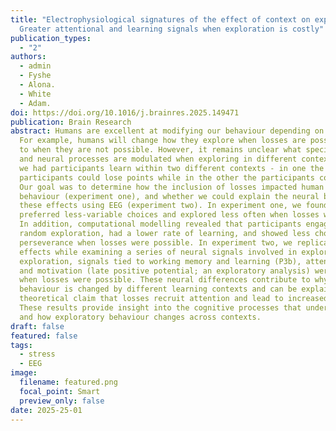 ```yaml
---
title: "Electrophysiological signatures of the effect of context on exploration: 
  Greater attentional and learning signals when exploration is costly"
publication_types:
  - "2"
authors:
  - admin
  - Fyshe
  - Alona.
  - White
  - Adam.
doi: https://doi.org/10.1016/j.brainres.2025.149471
publication: Brain Research
abstract: Humans are excellent at modifying our behaviour depending on context. 
  For example, humans will change how they explore when losses are possible compared
  to when they are not possible. However, it remains unclear what specific cognitive 
  and neural processes are modulated when exploring in different contexts. Here,
  we had participants learn within two different contexts - in one the 
  participants could lose points while in the other the participants could not. 
  Our goal was to determine how the inclusion of losses impacted human exploratory 
  behaviour (experiment one), and whether we could explain the neural basis of 
  these effects using EEG (experiment two). In experiment one, we found that participants 
  preferred less-variable choices and explored less often when losses were possible. 
  In addition, computational modelling revealed that participants engaged in less 
  random exploration, had a lower rate of learning, and showed less choice 
  perseverance when losses were possible. In experiment two, we replicated these 
  effects while examining a series of neural signals involved in exploration. During 
  exploration, signals tied to working memory and learning (P3b), attention orienting (P3a), 
  and motivation (late positive potential; an exploratory analysis) were also enhanced 
  when losses were possible. These neural differences contribute to why exploratory 
  behaviour is changed by different learning contexts and can be explained by the 
  theoretical claim that losses recruit attention and lead to increased task focus. 
  These results provide insight into the cognitive processes that underlie exploration, 
  and how exploratory behaviour changes across contexts.
draft: false
featured: false
tags:
  - stress
  - EEG
image:
  filename: featured.png
  focal_point: Smart
  preview_only: false
date: 2025-25-01
---
```

